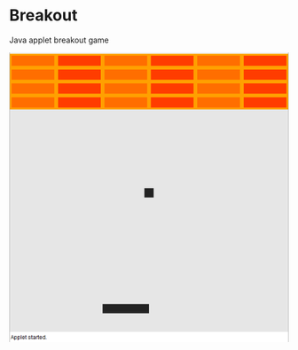 # Breakout
Java applet breakout game

<p align="center">
  <img src="java-breakout-game-screenshot.png"></img>
</p>

